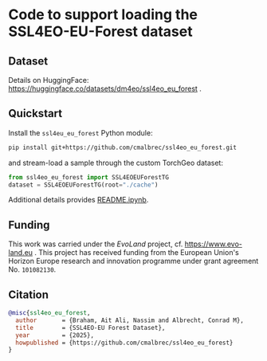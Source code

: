 # Code to support loading the SSL4EO-EU-Forest dataset

## Dataset

 Details on HuggingFace: https://huggingface.co/datasets/dm4eo/ssl4eo_eu_forest .

## Quickstart

Install the `ssl4eu_eu_forest` Python module:
```Bash
pip install git+https://github.com/cmalbrec/ssl4eo_eu_forest.git
```
and stream-load a sample through the custom TorchGeo dataset:
```Python
from ssl4eo_eu_forest import SSL4EOEUForestTG
dataset = SSL4EOEUForestTG(root="./cache")
```

Additional details provides [README.ipynb](README.ipynb).

## Funding

This work was carried under the *EvoLand* project, cf. https://www.evo-land.eu . This project has received funding from the European Union's Horizon Europe research and innovation programme under grant agreement No. `101082130`.

## Citation

```bibtex
@misc{ssl4eo_eu_forest,
  author       = {Braham, Ait Ali, Nassim and Albrecht, Conrad M},
  title        = {SSL4EO-EU Forest Dataset},
  year         = {2025},
  howpublished = {https://github.com/cmalbrec/ssl4eo_eu_forest}
}
```
